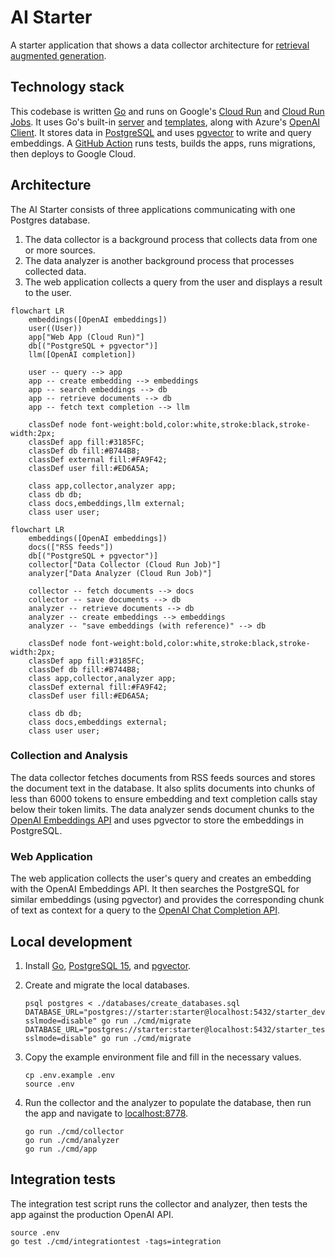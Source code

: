 # AI Starter

A starter application that shows a data collector architecture for [retrieval augmented generation](https://en.wikipedia.org/wiki/Prompt_engineering#Retrieval-augmented_generation).

## Technology stack

This codebase is written [Go](https://go.dev/) and runs on Google's [Cloud Run](https://cloud.google.com/run) and
[Cloud Run Jobs](https://cloud.google.com/run/docs/quickstarts/jobs/create-execute).
It uses Go's built-in [server](https://pkg.go.dev/net/http) and [templates](https://pkg.go.dev/html/template), along
with Azure's [OpenAI Client](https://pkg.go.dev/github.com/Azure/azure-sdk-for-go/sdk/ai/azopenai).
It stores data in [PostgreSQL](https://www.postgresql.org/) and uses [pgvector](https://github.com/pgvector/pgvector) to
write and query embeddings. 
A [GitHub Action](https://github.com/features/actions) runs tests, builds the apps, runs migrations, then deploys to
Google Cloud.

## Architecture

The AI Starter consists of three applications communicating with one Postgres database.

1.  The data collector is a background process that collects data from one or more sources.
1.  The data analyzer is another background process that processes collected data.
1.  The web application collects a query from the user and displays a result to the user.

```mermaid
flowchart LR
    embeddings([OpenAI embeddings])
    user((User))
    app["Web App (Cloud Run)"]
    db[("PostgreSQL + pgvector")]
    llm([OpenAI completion])
    
    user -- query --> app
    app -- create embedding --> embeddings
    app -- search embeddings --> db
    app -- retrieve documents --> db
    app -- fetch text completion --> llm

    classDef node font-weight:bold,color:white,stroke:black,stroke-width:2px;
    classDef app fill:#3185FC;
    classDef db fill:#B744B8;
    classDef external fill:#FA9F42;
    classDef user fill:#ED6A5A;

    class app,collector,analyzer app;
    class db db;
    class docs,embeddings,llm external;
    class user user;
```

```mermaid
flowchart LR
    embeddings([OpenAI embeddings])
    docs(["RSS feeds"])
    db[("PostgreSQL + pgvector")]
    collector["Data Collector (Cloud Run Job)"]
    analyzer["Data Analyzer (Cloud Run Job)"]
    
    collector -- fetch documents --> docs
    collector -- save documents --> db
    analyzer -- retrieve documents --> db
    analyzer -- create embeddings --> embeddings
    analyzer -- "save embeddings (with reference)" --> db

    classDef node font-weight:bold,color:white,stroke:black,stroke-width:2px;
    classDef app fill:#3185FC;
    classDef db fill:#B744B8;
    class app,collector,analyzer app;
    classDef external fill:#FA9F42;
    classDef user fill:#ED6A5A;

    class db db;
    class docs,embeddings external;
    class user user;
```

### Collection and Analysis

The data collector fetches documents from RSS feeds sources and stores the document text in the database.
It also splits documents into chunks of less than 6000 tokens to ensure embedding and text completion calls stay below
their token limits.
The data analyzer sends document chunks to the [OpenAI Embeddings API](https://platform.openai.com/docs/guides/embeddings)
and uses pgvector to store the embeddings in PostgreSQL.

### Web Application

The web application collects the user's query and creates an embedding with the OpenAI Embeddings API.
It then searches the PostgreSQL for similar embeddings (using pgvector) and provides the corresponding chunk of text as
context for a query to the [OpenAI Chat Completion API](https://platform.openai.com/docs/api-reference/chat).

## Local development

1.  Install [Go](https://formulae.brew.sh/formula/go), [PostgreSQL 15](https://formulae.brew.sh/formula/postgresql@15), and
[pgvector](https://github.com/pgvector/pgvector).

1.  Create and migrate the local databases.
    ```shell
    psql postgres < ./databases/create_databases.sql
    DATABASE_URL="postgres://starter:starter@localhost:5432/starter_development?sslmode=disable" go run ./cmd/migrate
    DATABASE_URL="postgres://starter:starter@localhost:5432/starter_test?sslmode=disable" go run ./cmd/migrate
    ```

1.  Copy the example environment file and fill in the necessary values.
    ```shell
    cp .env.example .env 
    source .env
    ```

1.  Run the collector and the analyzer to populate the database, then run the app and navigate to
    [localhost:8778](http://localhost:8778).        

    ```shell
    go run ./cmd/collector
    go run ./cmd/analyzer
    go run ./cmd/app
    ```

## Integration tests

The integration test script runs the collector and analyzer, then tests the app against the production OpenAI API.

```shell
source .env
go test ./cmd/integrationtest -tags=integration
```
